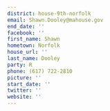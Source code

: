 ```yaml
---
district: house-9th-norfolk
email: Shawn.Dooley@mahouse.gov
end_date: ''
facebook: ''
first_name: Shawn
hometown: Norfolk
house_url: ''
last_name: Dooley
party: R
phone: (617) 722-2810
picture: ''
start_date: ''
twitter: ''
website: ''
---
```

